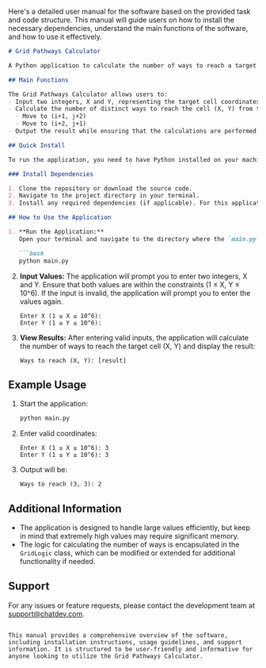 Here's a detailed user manual for the software based on the provided task and code structure. This manual will guide users on how to install the necessary dependencies, understand the main functions of the software, and how to use it effectively.

```markdown
# Grid Pathways Calculator

A Python application to calculate the number of ways to reach a target cell in a grid using specific movement rules.

## Main Functions

The Grid Pathways Calculator allows users to:
- Input two integers, X and Y, representing the target cell coordinates in a grid.
- Calculate the number of distinct ways to reach the cell (X, Y) from the origin (0, 0) using the following movement rules:
  - Move to (i+1, j+2)
  - Move to (i+2, j+1)
- Output the result while ensuring that the calculations are performed under modulo \(10^9 + 7\) to prevent overflow.

## Quick Install

To run the application, you need to have Python installed on your machine. You can download Python from [python.org](https://www.python.org/downloads/).

### Install Dependencies

1. Clone the repository or download the source code.
2. Navigate to the project directory in your terminal.
3. Install any required dependencies (if applicable). For this application, there are no external dependencies, but ensure you have Python 3.x installed.

## How to Use the Application

1. **Run the Application:**
   Open your terminal and navigate to the directory where the `main.py` file is located. Run the following command:

   ```bash
   python main.py
   ```

2. **Input Values:**
   The application will prompt you to enter two integers, X and Y. Ensure that both values are within the constraints (1 ≤ X, Y ≤ 10^6). If the input is invalid, the application will prompt you to enter the values again.

   ```
   Enter X (1 ≤ X ≤ 10^6): 
   Enter Y (1 ≤ Y ≤ 10^6): 
   ```

3. **View Results:**
   After entering valid inputs, the application will calculate the number of ways to reach the target cell (X, Y) and display the result:

   ```
   Ways to reach (X, Y): [result]
   ```

## Example Usage

1. Start the application:

   ```bash
   python main.py
   ```

2. Enter valid coordinates:

   ```
   Enter X (1 ≤ X ≤ 10^6): 3
   Enter Y (1 ≤ Y ≤ 10^6): 3
   ```

3. Output will be:

   ```
   Ways to reach (3, 3): 2
   ```

## Additional Information

- The application is designed to handle large values efficiently, but keep in mind that extremely high values may require significant memory.
- The logic for calculating the number of ways is encapsulated in the `GridLogic` class, which can be modified or extended for additional functionality if needed.

## Support

For any issues or feature requests, please contact the development team at support@chatdev.com.

```

This manual provides a comprehensive overview of the software, including installation instructions, usage guidelines, and support information. It is structured to be user-friendly and informative for anyone looking to utilize the Grid Pathways Calculator.